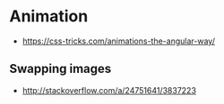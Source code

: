 # Animation
- https://css-tricks.com/animations-the-angular-way/

## Swapping images
- http://stackoverflow.com/a/24751641/3837223
